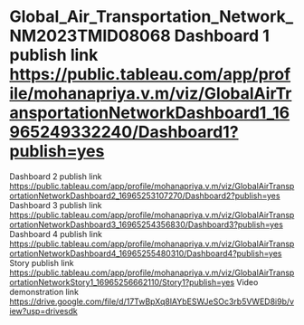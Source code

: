 # Global_Air_Transportation_Network_NM2023TMID08068                                                                                                                                    Dashboard 1 publish link https://public.tableau.com/app/profile/mohanapriya.v.m/viz/GlobalAirTransportationNetworkDashboard1_16965249332240/Dashboard1?publish=yes
Dashboard 2 publish link https://public.tableau.com/app/profile/mohanapriya.v.m/viz/GlobalAirTransportationNetworkDashboard2_16965253107270/Dashboard2?publish=yes
Dashboard 3 publish link https://public.tableau.com/app/profile/mohanapriya.v.m/viz/GlobalAirTransportationNetworkDashboard3_16965254356830/Dashboard3?publish=yes
Dashboard 4 publish link https://public.tableau.com/app/profile/mohanapriya.v.m/viz/GlobalAirTransportationNetworkDashboard4_16965255480310/Dashboard4?publish=yes
Story publish link https://public.tableau.com/app/profile/mohanapriya.v.m/viz/GlobalAirTransportationNetworkStory1_16965256662110/Story1?publish=yes
Video demonstration link https://drive.google.com/file/d/17TwBpXq8lAYbESWJeSOc3rb5VWED8i9b/view?usp=drivesdk
